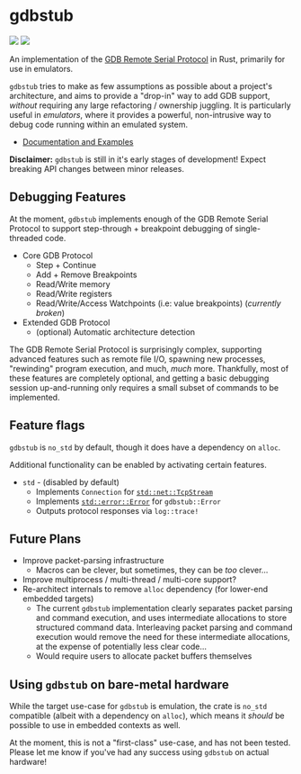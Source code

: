 # gdbstub

[![](http://meritbadge.herokuapp.com/gdbstub)](https://crates.io/crates/gdbstub)
[![](https://docs.rs/gdbstub/badge.svg)](https://docs.rs/gdbstub)

An implementation of the [GDB Remote Serial Protocol](https://sourceware.org/gdb/onlinedocs/gdb/Remote-Protocol.html#Remote-Protocol) in Rust, primarily for use in emulators.

`gdbstub` tries to make as few assumptions as possible about a project's architecture, and aims to provide a "drop-in" way to add GDB support, _without_ requiring any large refactoring / ownership juggling. It is particularly useful in _emulators_, where it provides a powerful, non-intrusive way to debug code running within an emulated system.

- [Documentation and Examples](https://docs.rs/gdbstub)

**Disclaimer:** `gdbstub` is still in it's early stages of development! Expect breaking API changes between minor releases.

## Debugging Features

At the moment, `gdbstub` implements enough of the GDB Remote Serial Protocol to support step-through + breakpoint debugging of single-threaded code.

- Core GDB Protocol
    - Step + Continue
    - Add + Remove Breakpoints
    - Read/Write memory
    - Read/Write registers
    - Read/Write/Access Watchpoints (i.e: value breakpoints) (_currently broken_)
- Extended GDB Protocol
    - (optional) Automatic architecture detection

The GDB Remote Serial Protocol is surprisingly complex, supporting advanced features such as remote file I/O, spawning new processes, "rewinding" program execution, and much, _much_ more. Thankfully, most of these features are completely optional, and getting a basic debugging session up-and-running only requires a small subset of commands to be implemented.

## Feature flags

`gdbstub` is `no_std` by default, though it does have a dependency on `alloc`.

Additional functionality can be enabled by activating certain features.

- `std` - (disabled by default)
  - Implements `Connection` for [`std::net::TcpStream`](https://doc.rust-lang.org/std/net/struct.TcpStream.html)
  - Implements [`std::error::Error`](https://doc.rust-lang.org/std/error/trait.Error.html) for `gdbstub::Error`
  - Outputs protocol responses via `log::trace!`

## Future Plans

- Improve packet-parsing infrastructure
    - Macros can be clever, but sometimes, they can be _too_ clever...
- Improve multiprocess / multi-thread / multi-core support?
- Re-architect internals to remove `alloc` dependency (for lower-end embedded targets)
  - The current `gdbstub` implementation clearly separates packet parsing and command execution, and uses intermediate allocations to store structured command data. Interleaving packet parsing and command execution would remove the need for these intermediate allocations, at the expense of potentially less clear code...
  - Would require users to allocate packet buffers themselves

## Using `gdbstub` on bare-metal hardware

While the target use-case for `gdbstub` is emulation, the crate is `no_std` compatible (albeit with a dependency on `alloc`), which means it _should_ be possible to use in embedded contexts as well.

At the moment, this is not a "first-class" use-case, and has not been tested. Please let me know if you've had any success using `gdbstub` on actual hardware!
